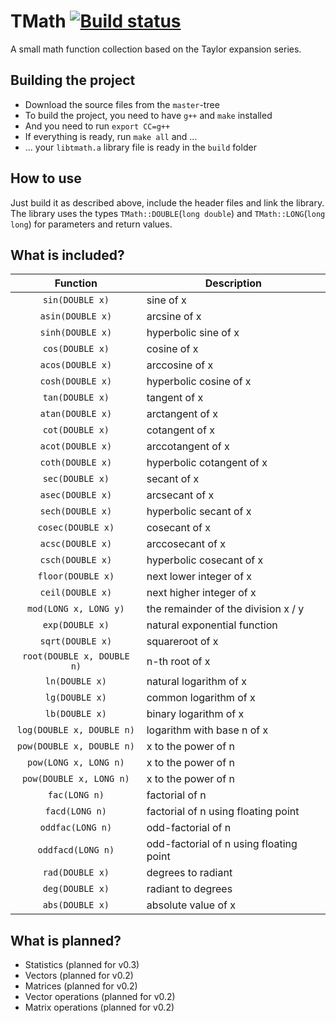 # TMath [![Build status](https://travis-ci.org/lnsp/tmath.svg?branch=stable)](https://travis-ci.org/lnsp/tmath)
A small math function collection based on the Taylor expansion series.

## Building the project
- Download the source files from the `master`-tree
- To build the project, you need to have `g++` and `make` installed
- And you need to run `export CC=g++`
- If everything is ready, run `make all` and ...
- ... your `libtmath.a` library file is ready in the `build` folder

## How to use
Just build it as described above, include the header files and link the library. The library uses the types `TMath::DOUBLE`(`long double`) and `TMath::LONG`(`long long`) for parameters and return values.

## What is included?

Function                   | Description
:------------------------: | ---------------------------------------
`sin(DOUBLE x)`            | sine of x
`asin(DOUBLE x)`           | arcsine of x
`sinh(DOUBLE x)`           | hyperbolic sine of x
`cos(DOUBLE x)`            | cosine of x
`acos(DOUBLE x)`           | arccosine of x
`cosh(DOUBLE x)`           | hyperbolic cosine of x
`tan(DOUBLE x)`            | tangent of x
`atan(DOUBLE x)`           | arctangent of x
`cot(DOUBLE x)`            | cotangent of x
`acot(DOUBLE x)`           | arccotangent of x
`coth(DOUBLE x)`           | hyperbolic cotangent of x
`sec(DOUBLE x)`            | secant of x
`asec(DOUBLE x)`           | arcsecant of x
`sech(DOUBLE x)`           | hyperbolic secant of x
`cosec(DOUBLE x)`          | cosecant of x
`acsc(DOUBLE x)`           | arccosecant of x
`csch(DOUBLE x)`           | hyperbolic cosecant of x
`floor(DOUBLE x)`          | next lower integer of x
`ceil(DOUBLE x)`           | next higher integer of x
`mod(LONG x, LONG y)`      | the remainder of the division x / y
`exp(DOUBLE x)`            | natural exponential function
`sqrt(DOUBLE x)`           | squareroot of x
`root(DOUBLE x, DOUBLE n)` | n-th root of x
`ln(DOUBLE x)`             | natural logarithm of x
`lg(DOUBLE x)`             | common logarithm of x
`lb(DOUBLE x)`             | binary logarithm of x
`log(DOUBLE x, DOUBLE n)`  | logarithm with base n of x
`pow(DOUBLE x, DOUBLE n)`  | x to the power of n
`pow(LONG x, LONG n)`      | x to the power of n
`pow(DOUBLE x, LONG n)`    | x to the power of n
`fac(LONG n)`              | factorial of n
`facd(LONG n)`             | factorial of n using floating point
`oddfac(LONG n)`           | odd-factorial of n
`oddfacd(LONG n)`          | odd-factorial of n using floating point
`rad(DOUBLE x)`            | degrees to radiant
`deg(DOUBLE x)`            | radiant to degrees
`abs(DOUBLE x)`            | absolute value of x

## What is planned?
- Statistics (planned for v0.3)
- Vectors (planned for v0.2)
- Matrices (planned for v0.2)
- Vector operations (planned for v0.2)
- Matrix operations (planned for v0.2)
